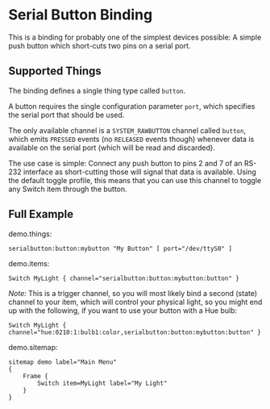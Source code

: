# Serial Button Binding

This is a binding for probably one of the simplest devices possible: A simple push button which short-cuts two pins on a serial port.

## Supported Things

The binding defines a single thing type called `button`.

A button requires the single configuration parameter `port`, which specifies the serial port that should be used. 

The only available channel is a `SYSTEM_RAWBUTTON` channel called `button`, which emits `PRESSED` events (no `RELEASED` events though) whenever data is available on the serial port (which will be read and discarded).

The use case is simple: Connect any push button to pins 2 and 7 of an RS-232 interface as short-cutting those will signal that data is available.
Using the default toggle profile, this means that you can use this channel to toggle any Switch item through the button.

## Full Example

demo.things:

```
serialbutton:button:mybutton "My Button" [ port="/dev/ttyS0" ]
```

demo.items:

```
Switch MyLight { channel="serialbutton:button:mybutton:button" }
```
_Note:_ This is a trigger channel, so you will most likely bind a second (state) channel to your item, which will control your physical light, so you might end up with the following, if you want to use your button with a Hue bulb:

```
Switch MyLight { channel="hue:0210:1:bulb1:color,serialbutton:button:mybutton:button" }
```

demo.sitemap:

```
sitemap demo label="Main Menu"
{
    Frame {
        Switch item=MyLight label="My Light"
    }
}
```
